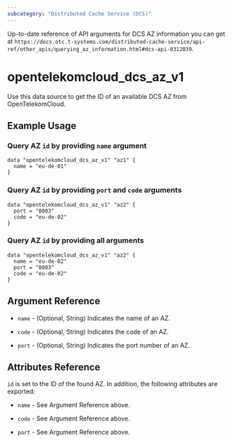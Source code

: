 ```yaml
---
subcategory: "Distributed Cache Service (DCS)"
---
```


Up-to-date reference of API arguments for DCS AZ information you can get at
`https://docs.otc.t-systems.com/distributed-cache-service/api-ref/other_apis/querying_az_information.html#dcs-api-0312039`.

# opentelekomcloud_dcs_az_v1

Use this data source to get the ID of an available DCS AZ from OpenTelekomCloud.

## Example Usage

### Query AZ `id` by providing `name` argument

```hcl
data "opentelekomcloud_dcs_az_v1" "az1" {
  name = "eu-de-01"
}
```

### Query AZ `id` by providing `port` and `code` arguments

```hcl
data "opentelekomcloud_dcs_az_v1" "az2" {
  port = "8003"
  code = "eu-de-02"
}
```

### Query AZ `id` by providing all arguments

```hcl
data "opentelekomcloud_dcs_az_v1" "az2" {
  name = "eu-de-02"
  port = "8003"
  code = "eu-de-02"
}
```

## Argument Reference

* `name` - (Optional, String) Indicates the name of an AZ.

* `code` - (Optional, String) Indicates the code of an AZ.

* `port` - (Optional, String) Indicates the port number of an AZ.


## Attributes Reference

`id` is set to the ID of the found AZ. In addition, the following attributes are exported:

* `name` - See Argument Reference above.

* `code` - See Argument Reference above.

* `port` - See Argument Reference above.
